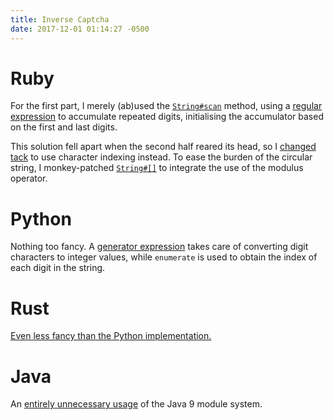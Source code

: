 ```yaml
---
title: Inverse Captcha
date: 2017-12-01 01:14:27 -0500
---
```

# Ruby
For the first part, I merely (ab)used the [`String#scan`][1] method, using a
[regular expression][ruby1] to accumulate repeated digits, initialising the
accumulator based on the first and last digits.

This solution fell apart when the second half reared its head, so I [changed
tack][ruby2] to use character indexing instead. To ease the burden of the
circular string, I monkey-patched [`String#[]`][2] to integrate the use of the
modulus operator.

# Python
Nothing too fancy. A [generator expression][python] takes care of converting
digit characters to integer values, while `enumerate` is used to obtain the
index of each digit in the string.

# Rust
[Even less fancy than the Python implementation.][rust]

# Java
An [entirely unnecessary usage][java] of the Java 9 module system.

[1]: http://ruby-doc.org/core-2.4.2/String.html#method-i-scan
[2]: http://ruby-doc.org/core-2.4.2/String.html#method-i-5B-5D
[java]: https://github.com/slyfoxza/advent-of-code/blob/b8154b763095474dacfd2acadf9aca5c7f91bc76/2017/01/java-source/aoc/AdventOfCode.java
[python]: https://github.com/slyfoxza/advent-of-code/blob/7d7b96135c981dc9526fc8d5c24180eb8d020042/2017/01/python.py#L5
[ruby1]: https://github.com/slyfoxza/advent-of-code/blob/a5d27993fd3ba4602bd7478b68349e7f89ddb4dd/2017/01/test1.rb#L4
[ruby2]: https://github.com/slyfoxza/advent-of-code/blob/094c5a21c2b56f0d4c1de95f5f2ce959c40ed411/2017/01/test1.rb
[rust]: https://github.com/slyfoxza/advent-of-code/blob/a0cf1ef301a09fc3d9c14ef161a0455f35cbf95f/2017/01/rust.rs
